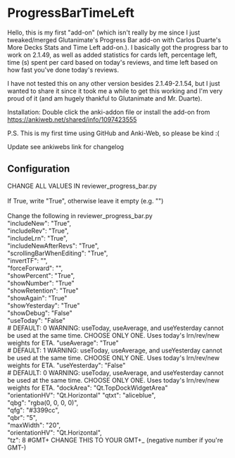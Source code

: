 # ProgressBarTimeLeft
Hello, this is my first "add-on" (which isn't really by me since I just tweaked/merged Glutanimate's Progress Bar add-on with Carlos Duarte's More Decks Stats and Time Left add-on.). I basically got the progress bar to work on 2.1.49, as well as added statistics for cards left, percentage left, time (s) spent per card based on today's reviews, and time left based on how fast you've done today's reviews.   

I have not tested this on any other version besides 2.1.49-2.1.54, but I just wanted to share it since it took me a while to get this working and I'm very proud of it (and am hugely thankful to Glutanimate and Mr. Duarte).  

Installation: Double click the anki-addon file or install the add-on from https://ankiweb.net/shared/info/1097423555

P.S. This is my first time using GitHub and Anki-Web, so please be kind :(

Update see ankiwebs link for changelog

## Configuration
CHANGE ALL VALUES IN reviewer_progress_bar.py <br>
<br>
If True, write "True", otherwise leave it empty (e.g. "")<br>
<br>
Change the following in reviewer_progress_bar.py<br>
"includeNew": "True",<br>
"includeRev": "True",<br>
"includeLrn": "True",<br>
"includeNewAfterRevs": "True",<br>
"scrollingBarWhenEditing": "True",<br>
"invertTF": "",<br>
"forceForward": "",<br>
"showPercent": "True",<br>
"showNumber": "True"<br>
"showRetention": "True"<br>
"showAgain": "True"<br>
"showYesterday": "True"<br>
"showDebug": "False"<br>
"useToday": "False"<br> # DEFAULT: 0 WARNING: useToday, useAverage, and useYesterday cannot be used at the same time. CHOOSE ONLY ONE. Uses today's lrn/rev/new weights for ETA.
"useAverage": "True"<br> # DEFAULT: 1 WARNING: useToday, useAverage, and useYesterday cannot be used at the same time. CHOOSE ONLY ONE. Uses today's lrn/rev/new weights for ETA.
"useYesterday": "False"<br> # DEFAULT: 0 WARNING: useToday, useAverage, and useYesterday cannot be used at the same time. CHOOSE ONLY ONE. Uses today's lrn/rev/new weights for ETA.
"dockArea": "Qt.TopDockWidgetArea"<br>
"orientationHV": "Qt.Horizontal"
"qtxt": "aliceblue",<br>
"qbg": "rgba(0, 0, 0, 0)",<br>
"qfg": "#3399cc",<br>
"qbr": "5",<br>
"maxWidth": "20",<br>
"orientationHV": "Qt.Horizontal",<br>
"tz": 8 #GMT+ CHANGE THIS TO YOUR GMT+_ (negative number if you're GMT-)<br>

